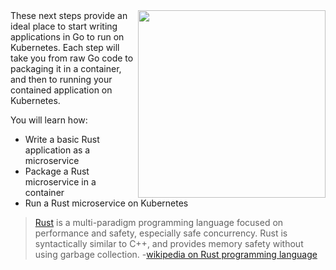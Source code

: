 <img align="right" src="./assets/golang.png" width="300">
These next steps provide an ideal place to start writing applications in Go to run on Kubernetes. Each step will take you from raw Go code to packaging it in a container, and then to running your contained application on Kubernetes.

You will learn how:

- Write a basic Rust application as a microservice
- Package a Rust microservice in a container
- Run a Rust microservice on Kubernetes

> [Rust](https://www.rust-lang.org/) is a multi-paradigm programming language focused on performance and safety, especially safe concurrency. Rust is syntactically similar to C++, and provides memory safety without using garbage collection. -[wikipedia on Rust programming language](https://en.wikipedia.org/wiki/Rust_(programming_language))